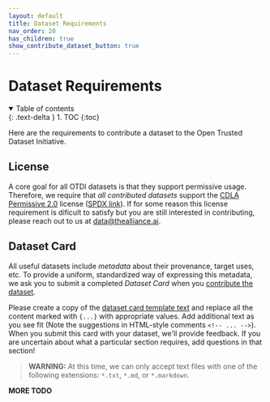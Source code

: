 ```yaml
---
layout: default
title: Dataset Requirements
nav_order: 20
has_children: true
show_contribute_dataset_button: true
---
```


# Dataset Requirements

<details open markdown="block">
  <summary>
    Table of contents
  </summary>
  {: .text-delta }
1. TOC
{:toc}
</details>

Here are the requirements to contribute a dataset to the Open Trusted Dataset Initiative.

## License

A core goal for all OTDI datasets is that they support permissive usage. Therefore, we require that _all contributed datasets_ support the [CDLA Permissive 2.0](https://cdla.dev/permissive-2-0/) license ([SPDX link](https://spdx.org/licenses/CDLA-Permissive-2.0.html)). If for some reason this license requirement is dificult to satisfy but you are still interested in contributing, please reach out to us at [data@thealliance.ai](mailto:data@thealliance.ai).


## Dataset Card

All useful datasets include _metadata_ about their provenance, target uses, etc. To provide a uniform, standardized way of expressing this metadata, we ask you to submit a completed _Dataset Card_ when you [contribute the dataset]({{site.baseurl}}/contributing).

Please create a copy of the [dataset card template text]({{site.baseurl}}/dataset-requirements/dataset-card-template) and replace all the content marked with `{...}` with appropriate values. Add additional text as you see fit (Note the suggestions in HTML-style comments `<!-- ... -->`). When you submit this card with your dataset, we'll provide feedback. If you are uncertain about what a particular section requires, add questions in that section!

> **WARNING:** At this time, we can only accept text files with one of the following extensions: `*.txt`, `*.md`, or `*.markdown`.

**MORE TODO**

